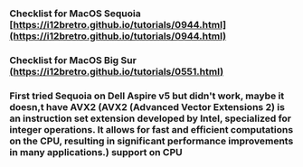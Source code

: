 ### Checklist for MacOS Sequoia [https://i12bretro.github.io/tutorials/0944.html](https://i12bretro.github.io/tutorials/0944.html)

### Checklist for MacOS Big Sur [(https://i12bretro.github.io/tutorials/0551.html)](https://i12bretro.github.io/tutorials/0551.html)

### First tried Sequoia on Dell Aspire v5 but didn't work, maybe it doesn,t have AVX2 (AVX2 (Advanced Vector Extensions 2) is an instruction set extension developed by Intel, specialized for integer operations. It allows for fast and efficient computations on the CPU, resulting in significant performance improvements in many applications.) support on CPU
